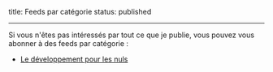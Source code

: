 title: Feeds par catégorie
status: published

---

Si vous n'êtes pas intéressés par tout ce que je publie, vous pouvez vous
abonner à des feeds par catégorie :

* [Le développement pour les nuls][dev-feed]

[dev-feed]: /feeds/le-developpement-web-pour-les-nuls.atom.xml
